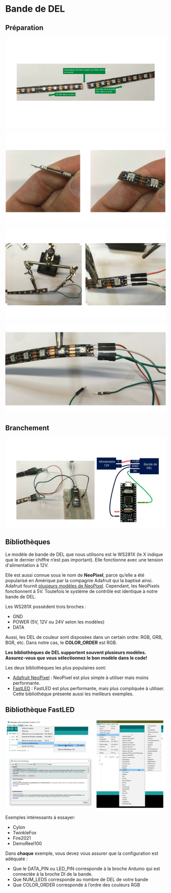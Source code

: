 # Bande de DEL

## Préparation

![Couper une bande de DEL](./Diapositive1.SVG)

![Enlevez soigneusement le revêtement sur la partie cuivrée coupée](./Diapositive2.SVG)

![Effectuez la soudure de 3 connexions : GND, DI et +12v](./Diapositive3.SVG)

![Ajoutez une deuxième connexion au GND (pour un total de 4 connexions)](./Diapositive4.SVG)

## Branchement

![Alimentez la bande de DEL avec l’alimentation 12v](./Diapositive5.SVG)

## Bibliothèques

Le modèle de bande de DEL que nous utilisons est le WS281X (le X indique que le dernier chiffre n’est pas important). Elle fonctionne avec une tension d'alimentation à 12V.

Elle est aussi connue sous le nom de **NeoPixel**, parce qu’elle a été popularisé en Amérique par la compagnie Adafruit qui la baptisé ainsi. Adafruit fournit [plusieurs modèles de NeoPixel](https://www.adafruit.com/category/168). Cependant, les NeoPixels fonctionnent à 5V. Toutefois le système de contrôle est identique à notre bande de DEL.

Les WS281X possèdent trois broches :
* GND
* POWER (5V, 12V ou 24V selon les modèles)
* DATA

Aussi, les DEL de couleur sont disposées dans un certain ordre: RGB, GRB, BGR, etc. Dans notre cas, le **COLOR_ORDER** est RGB.

**Les bibliothèques de DEL supportent souvent plusieurs modèles. Assurez-vous que vous sélectionnez le bon modèle dans le code!**

Les deux bibliothèques les plus populaires sont:
* [Adafruit NeoPixel](https://learn.adafruit.com/adafruit-neopixel-uberguide/the-magic-of-neopixels) : NeoPixel est plus simple à utiliser mais moins performante.
* [FastLED](https://github.com/FastLED/FastLED) : FastLED est plus performante, mais plus compliquée à utiliser. Cette bibliothèque présente aussi les meilleurs exemples.

## Bibliothèque FastLED

![Installation de la bibliothèque FastLED et où trouver les exemples](./Diapositive6.SVG)

Exemples intéressants à essayer:
* Cylon
* TwinkleFox
* Fire2021
* DemoReel100

Dans **chaque** exemple, vous devez vous assurer que la configuration est adéquate :
* Que le DATA_PIN ou LED_PIN corresponde à la broche Arduino qui est connectée à la broche DI de la bande.
* Que NUM_LEDS corresponde au nombre de DEL de votre bande
* Que COLOR_ORDER corresponde à l’ordre des couleurs RGB



